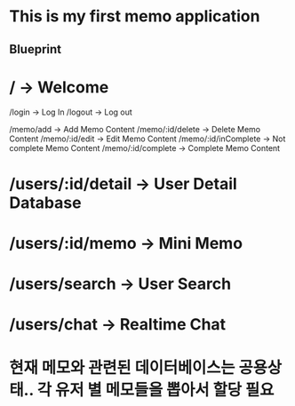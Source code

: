 # This is my first memo application

## Blueprint

<!-- globalRouter -->
# / -> Welcome
/login -> Log In
/logout -> Log out

<!-- memoRouter -->
/memo/add -> Add Memo Content
/memo/:id/delete -> Delete Memo Content
/memo/:id/edit -> Edit Memo Content
/memo/:id/inComplete -> Not complete Memo Content
/memo/:id/complete -> Complete Memo Content

<!-- userRouter -->
# /users/:id/detail -> User Detail Database
# /users/:id/memo -> Mini Memo
# /users/search -> User Search
# /users/chat -> Realtime Chat

# 현재 메모와 관련된 데이터베이스는 공용상태.. 각 유저 별 메모들을 뽑아서 할당 필요